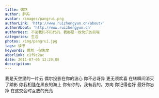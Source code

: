 ```yaml
---
title: 偶然
author: 胖芮
avatar: /images/pangrui.png
authorLink: 'http://www.ruizhengyun.cn/about/'
authorAbout: 'http://www.ruizhengyun.cn'
authorDesc: 不论我码不码代码，我都是一枚快乐的前端
categories: 生活
photos: /img/pangrui.jpg
tags: 读书
keywords: 偶然 -徐志摩
abbrlink: c1f9c2ac
date: 2011-07-05 12:29:08
description:
---
```


我是天空里的一片云
偶尔投影在你的波心
你不必讶异
更无须欢喜
在转瞬间消灭了踪影
你我相逢在黑夜的海上
你有你的，我有我的，方向
你记得也好
最好你忘掉
在这交会时互放的光亮
